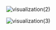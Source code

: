 


![visualization(2)](https://github.com/user-attachments/assets/125d57bc-9632-402e-8615-89b8732a7068)


![visualization(3)](https://github.com/user-attachments/assets/b648b692-f0e5-496e-9c0b-0ec8b7a33fa9)
